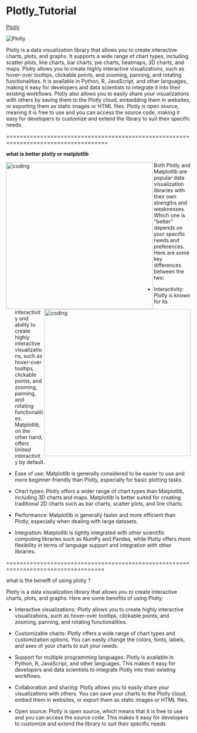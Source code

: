 # Plotly_Tutorial

[Plotly](https://plotly.com/python/)

![Plotly](https://miro.medium.com/max/1400/1*co8WpIDaEa8EgYgdwgHlcw.gif)

Plotly is a data visualization library that allows you to create interactive charts, plots, and graphs. It supports a wide range of chart types, including scatter plots, line charts, bar charts, pie charts, heatmaps, 3D charts, and maps. Plotly allows you to create highly interactive visualizations, such as hover-over tooltips, clickable points, and zooming, panning, and rotating functionalities. It is available in Python, R, JavaScript, and other languages, making it easy for developers and data scientists to integrate it into their existing workflows. Plotly also allows you to easily share your visualizations with others by saving them to the Plotly cloud, embedding them in websites, or exporting them as static images or HTML files. Plotly is open source, meaning it is free to use and you can access the source code, making it easy for developers to customize and extend the library to suit their specific needs.

====================================================================================

**what is better plotly or matplotlib**

<img align="left" alt="coding" width="400" src="https://upload.wikimedia.org/wikipedia/commons/thumb/8/8a/Plotly-logo.png/800px-Plotly-logo.png">
<img align="right" alt="coding" width="400" src="https://matplotlib.org/3.1.1/_static/logo2_compressed.svg">

Both Plotly and Matplotlib are popular data visualization libraries with their own strengths and weaknesses. Which one is "better" depends on your specific needs and preferences. Here are some key differences between the two:

- Interactivity: Plotly is known for its interactivity and ability to create highly interactive visualizations, such as hover-over tooltips, clickable points, and zooming, panning, and rotating functionalities. Matplotlib, on the other hand, offers limited interactivity by default.

- Ease of use: Matplotlib is generally considered to be easier to use and more beginner-friendly than Plotly, especially for basic plotting tasks.

- Chart types: Plotly offers a wider range of chart types than Matplotlib, including 3D charts and maps. Matplotlib is better suited for creating traditional 2D charts such as bar charts, scatter plots, and line charts.

- Performance: Matplotlib is generally faster and more efficient than Plotly, especially when dealing with large datasets.

- Integration: Matplotlib is tightly integrated with other scientific computing libraries such as NumPy and Pandas, while Plotly offers more flexibility in terms of language support and integration with other libraries.

===================================================================================


what is the beneift of using plotly ?

Plotly is a data visualization library that allows you to create interactive charts, plots, and graphs. Here are some benefits of using Plotly:

- Interactive visualizations: Plotly allows you to create highly interactive visualizations, such as hover-over tooltips, clickable points, and zooming, panning, and rotating functionalities.

- Customizable charts: Plotly offers a wide range of chart types and customization options. You can easily change the colors, fonts, labels, and axes of your charts to suit your needs.

- Support for multiple programming languages: Plotly is available in Python, R, JavaScript, and other languages. This makes it easy for developers and data scientists to integrate Plotly into their existing workflows.

- Collaboration and sharing: Plotly allows you to easily share your visualizations with others. You can save your charts to the Plotly cloud, embed them in websites, or export them as static images or HTML files.

- Open source: Plotly is open source, which means that it is free to use and you can access the source code. This makes it easy for developers to customize and extend the library to suit their specific needs



